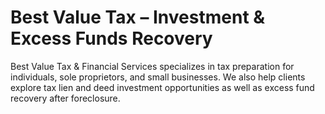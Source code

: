 # Best Value Tax – Investment & Excess Funds Recovery
Best Value Tax &amp; Financial Services specializes in tax preparation for individuals, sole proprietors, and small businesses. We also help clients explore tax lien and deed investment opportunities as well as excess fund recovery after foreclosure.
